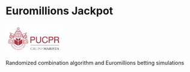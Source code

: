 # Euromillions Jackpot

<img src="https://github.com/gprzy/credit-scoring/blob/main/assets/puc.png" width="30%" height="30%"/>

Randomized combination algorithm and Euromillions betting simulations
